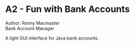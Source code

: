 # A2 - Fun with Bank Accounts  

Author: Ronny Macmaster  
Bank Account Manager 

A light GUI interface for Java bank accounts.

